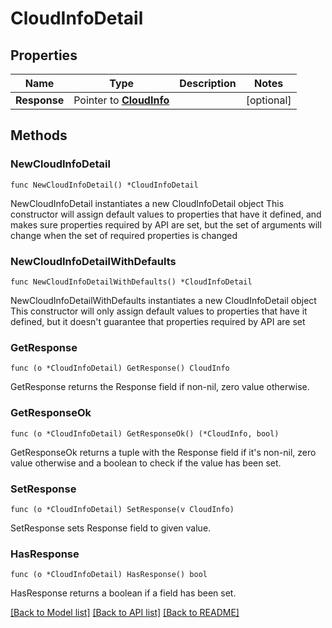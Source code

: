 # CloudInfoDetail

## Properties

Name | Type | Description | Notes
------------ | ------------- | ------------- | -------------
**Response** | Pointer to [**CloudInfo**](CloudInfo.md) |  | [optional] 

## Methods

### NewCloudInfoDetail

`func NewCloudInfoDetail() *CloudInfoDetail`

NewCloudInfoDetail instantiates a new CloudInfoDetail object
This constructor will assign default values to properties that have it defined,
and makes sure properties required by API are set, but the set of arguments
will change when the set of required properties is changed

### NewCloudInfoDetailWithDefaults

`func NewCloudInfoDetailWithDefaults() *CloudInfoDetail`

NewCloudInfoDetailWithDefaults instantiates a new CloudInfoDetail object
This constructor will only assign default values to properties that have it defined,
but it doesn't guarantee that properties required by API are set

### GetResponse

`func (o *CloudInfoDetail) GetResponse() CloudInfo`

GetResponse returns the Response field if non-nil, zero value otherwise.

### GetResponseOk

`func (o *CloudInfoDetail) GetResponseOk() (*CloudInfo, bool)`

GetResponseOk returns a tuple with the Response field if it's non-nil, zero value otherwise
and a boolean to check if the value has been set.

### SetResponse

`func (o *CloudInfoDetail) SetResponse(v CloudInfo)`

SetResponse sets Response field to given value.

### HasResponse

`func (o *CloudInfoDetail) HasResponse() bool`

HasResponse returns a boolean if a field has been set.


[[Back to Model list]](../README.md#documentation-for-models) [[Back to API list]](../README.md#documentation-for-api-endpoints) [[Back to README]](../README.md)


